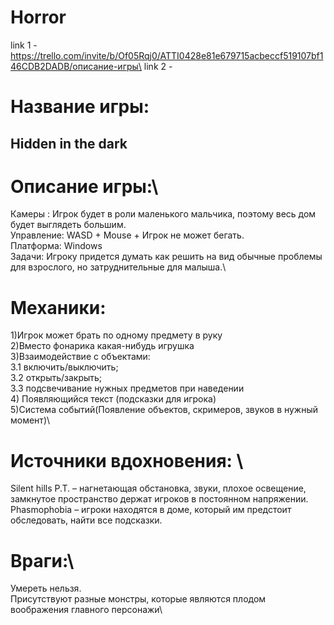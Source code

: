 # Horror

link 1 - https://trello.com/invite/b/Of05Rqj0/ATTI0428e81e679715acbeccf519107bf146CDB2DADB/описание-игры\
link 2 - 


# Название игры:
## Hidden in the dark ##

# Описание игры:\
Камеры : Игрок будет в роли маленького мальчика, поэтому весь дом будет выглядеть большим.\
Управление: WASD + Mouse + Игрок не может бегать.\
Платформа: Windows\
Задачи: Игроку придется думать как решить на вид обычные проблемы для взрослого, но затруднительные для малыша.\

# Механики:

1)Игрок может брать по одному предмету в руку\
2)Вместо фонарика какая-нибудь игрушка\
3)Взаимодействие с объектами:\
   3.1 включить/выключить;\
   3.2 открыть/закрыть;\
   3.3 подсвечивание нужных предметов при наведении\
4) Появляющийся текст (подсказки для игрока)\
5)Система событий(Появление объектов, скримеров, звуков в нужный момент)\

# Источники вдохновения: \
Silent hills P.T. – нагнетающая обстановка, звуки, плохое освещение, замкнутое пространство держат игроков в постоянном напряжении.\
Phasmophobia – игроки находятся в доме, который им предстоит обследовать, найти все подсказки.

# Враги:\
Умереть нельзя. \
Присутствуют разные монстры, которые являются плодом воображения главного персонажи\

